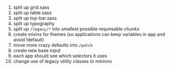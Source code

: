 1. split up grid.sass
1. split up table.sass
1. split up top-bar.sass
1. split up typography
1. split up `/legacy/*` into smallest possible requireable chunks
1. create mixins for themes (so applications can keep variables in app and avoid !default)
1. move more crazy defaults into `/patch`
1. create new base input
1. each app should see which selectors it uses
1. change use of legacy utility classes to minions
